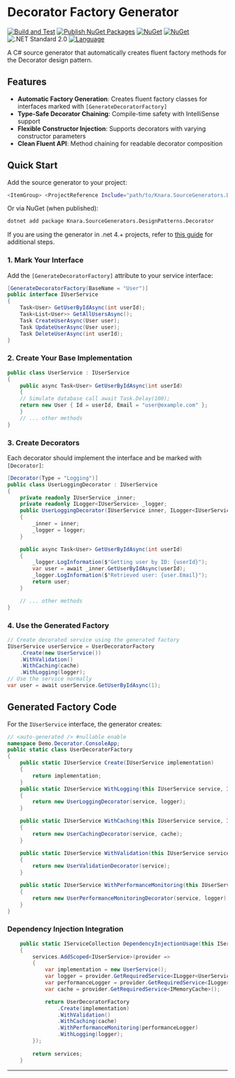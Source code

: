# Decorator Factory Generator
[![Build and Test](https://github.com/tasriyan/Knara.SourceGenerators.DesignPatterns/actions/workflows/build.yml/badge.svg)](https://github.com/tasriyan/Knara.SourceGenerators.DesignPatterns/actions/workflows/build.yml)
[![Publish NuGet Packages](https://github.com/tasriyan/Knara.SourceGenerators.DesignPatterns/actions/workflows/publish.yml/badge.svg)](https://github.com/tasriyan/Knara.SourceGenerators.DesignPatterns/actions/workflows/publish.yml)
[![NuGet](https://img.shields.io/nuget/v/Knara.SourceGenerators.DesignPatterns.Decorator.svg)](https://www.nuget.org/packages/Knara.SourceGenerators.DesignPatterns.Decorator/)
[![NuGet](https://img.shields.io/nuget/dt/Knara.SourceGenerators.DesignPatterns.Decorator.svg)](https://www.nuget.org/packages/Knara.SourceGenerators.DesignPatterns.Decorator/)
![.NET Standard 2.0](https://img.shields.io/badge/.NET_Standard-2.0-blue.svg?logo=dotnet&labelColor=512BD4)
[![Language](https://img.shields.io/badge/language-C%23-239120.svg)](https://docs.microsoft.com/en-us/dotnet/csharp/)

A C# source generator that automatically creates fluent factory methods for the Decorator design pattern.

## Features

- **Automatic Factory Generation**: Creates fluent factory classes for interfaces marked with `[GenerateDecoratorFactory]`
- **Type-Safe Decorator Chaining**: Compile-time safety with IntelliSense support
- **Flexible Constructor Injection**: Supports decorators with varying constructor parameters
- **Clean Fluent API**: Method chaining for readable decorator composition

## Quick Start
Add the source generator to your project:
```bash
<ItemGroup> <ProjectReference Include="path/to/Knara.SourceGenerators.DesignPatterns.Decorator.csproj" OutputItemType="Analyzer" ReferenceOutputAssembly="false" /> </ItemGroup>
```

Or via NuGet (when published):
```bash
dotnet add package Knara.SourceGenerators.DesignPatterns.Decorator
```
If you are using the generator in .net 4.+ projects, refer to [this guide](../dotnet-legacy-guide.md) for additional steps.

### 1. Mark Your Interface

Add the `[GenerateDecoratorFactory]` attribute to your service interface:
```csharp
[GenerateDecoratorFactory(BaseName = "User")] 
public interface IUserService 
{ 
	Task<User> GetUserByIdAsync(int userId); 
	Task<List<User>> GetAllUsersAsync(); 
	Task CreateUserAsync(User user); 
	Task UpdateUserAsync(User user); 
	Task DeleteUserAsync(int userId);
}
```

### 2. Create Your Base Implementation
```csharp
public class UserService : IUserService 
{ 
	public async Task<User> GetUserByIdAsync(int userId) 
	{ 
	// Simulate database call await Task.Delay(100); 
	return new User { Id = userId, Email = "user@example.com" }; 
	}
	// ... other methods
}
```

### 3. Create Decorators

Each decorator should implement the interface and be marked with `[Decorator]`:
```csharp
[Decorator(Type = "Logging")] 
public class UserLoggingDecorator : IUserService 
{
	private readonly IUserService _inner;
	private readonly ILogger<IUserService> _logger;
	public UserLoggingDecorator(IUserService inner, ILogger<IUserService> logger)
	{
		_inner = inner;
		_logger = logger;
	}

	public async Task<User> GetUserByIdAsync(int userId)
	{
		_logger.LogInformation($"Getting user by ID: {userId}");
		var user = await _inner.GetUserByIdAsync(userId);
		_logger.LogInformation($"Retrieved user: {user.Email}");
		return user;
	}

	// ... other methods
}
```

### 4. Use the Generated Factory
```csharp
// Create decorated service using the generated factory 
IUserService userService = UserDecoratorFactory 
	.Create(new UserService())
	.WithValidation() 
	.WithCaching(cache) 
	.WithLogging(logger);
// Use the service normally 
var user = await userService.GetUserByIdAsync(1);
```

## Generated Factory Code

For the `IUserService` interface, the generator creates:
```csharp
// <auto-generated /> #nullable enable
namespace Demo.Decorator.ConsoleApp;
public static class UserDecoratorFactory 
{ 
	public static IUserService Create(IUserService implementation) 
	{ 
		return implementation; 
	}
	public static IUserService WithLogging(this IUserService service, ILogger<IUserService> logger)
	{
		return new UserLoggingDecorator(service, logger);
	}

	public static IUserService WithCaching(this IUserService service, IMemoryCache cache)
	{
		return new UserCachingDecorator(service, cache);
	}

	public static IUserService WithValidation(this IUserService service)
	{
		return new UserValidationDecorator(service);
	}

	public static IUserService WithPerformanceMonitoring(this IUserService service, ILogger<UserPerformanceMonitoringDecorator> logger)
	{
		return new UserPerformanceMonitoringDecorator(service, logger);
	}
}
```

### Dependency Injection Integration
```csharp
	public static IServiceCollection DependencyInjectionUsage(this IServiceCollection services)
	{
		services.AddScoped<IUserService>(provider =>
		{
			var implementation = new UserService();
			var logger = provider.GetRequiredService<ILogger<UserService>>();
			var performanceLogger = provider.GetRequiredService<ILogger<UserPerformanceMonitoringDecorator>>();
			var cache = provider.GetRequiredService<IMemoryCache>();

			return UserDecoratorFactory
				.Create(implementation)
				.WithValidation()
				.WithCaching(cache)
				.WithPerformanceMonitoring(performanceLogger)
				.WithLogging(logger);
		});
		
		return services;
	}
```
---